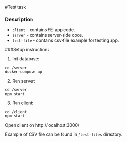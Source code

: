 #Test task

### Description

 - `client` - contains FE-app code.
 - `server` - contains server-side code.
 - `test-file` - contains csv-file example for testing app.


###Setup instructions

1. Init database:

```
cd /server
docker-compose up
```

2. Run server:

```
cd /server
npm start
```

3. Run client:

```
cd /client
npm start
```
Open client on http://localhost:3000/


Example of CSV file can be found in `/test-files` directory.
